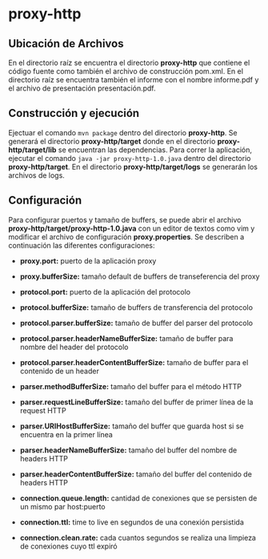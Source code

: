 # proxy-http

## Ubicación de Archivos

En el directorio raíz se encuentra el directorio **proxy-http** que contiene el código fuente como también el archivo de construcción pom.xml.
En el directorio raíz se encuentra también el informe con el nombre informe.pdf y el archivo de presentación presentación.pdf.

## Construcción y ejecución

Ejectuar el comando `mvn package` dentro del directorio **proxy-http**.
Se generará el directorio **proxy-http/target** donde en el directorio **proxy-http/target/lib** se encuentran las dependencias.
Para correr la aplicación, ejecutar el comando `java -jar proxy-http-1.0.java` dentro del directorio **proxy-http/target**.
En el directorio **proxy-http/target/logs** se generarán los archivos de logs.

## Configuración

Para configurar puertos y tamaño de buffers, se puede abrir el archivo **proxy-http/target/proxy-http-1.0.java** con un editor de textos como vim y modificar el archivo de configuración **proxy.properties**. Se describen a continuación las diferentes configuraciones:

* **proxy.port:** puerto de la aplicación proxy
* **proxy.bufferSize:** tamaño default de buffers de transeferencia del proxy
 
* **protocol.port:** puerto de la aplicación del protocolo
* **protocol.bufferSize:** tamaño de buffers de transferencia del protocolo
* **protocol.parser.bufferSize:** tamaño de buffer del parser del protocolo
* **protocol.parser.headerNameBufferSize:** tamaño de buffer para nombre del header del protocolo
* **protocol.parser.headerContentBufferSize:** tamaño de buffer para el contenido de un header
 
* **parser.methodBufferSize:** tamaño del buffer para el método HTTP
* **parser.requestLineBufferSize:** tamaño del buffer de primer línea de la request HTTP
* **parser.URIHostBufferSize:** tamaño del buffer que guarda host si se encuentra en la primer línea
* **parser.headerNameBufferSize:** tamaño del buffer del nombre de headers HTTP
* **parser.headerContentBufferSize:** tamaño del buffer del contenido de headers HTTP
 
* **connection.queue.length:** cantidad de conexiones que se persisten de un mismo par host:puerto
* **connection.ttl:** time to live en segundos de una conexión persistida
* **connection.clean.rate:** cada cuantos segundos se realiza una limpieza de conexiones cuyo ttl expiró
